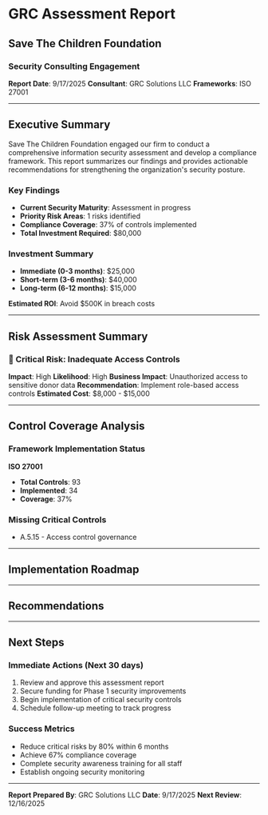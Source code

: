 # GRC Assessment Report
## Save The Children Foundation
### Security Consulting Engagement

**Report Date**: 9/17/2025
**Consultant**: GRC Solutions LLC
**Frameworks**: ISO 27001

---

## Executive Summary

Save The Children Foundation engaged our firm to conduct a comprehensive information security assessment and develop a compliance framework. This report summarizes our findings and provides actionable recommendations for strengthening the organization's security posture.

### Key Findings
- **Current Security Maturity**: Assessment in progress
- **Priority Risk Areas**: 1 risks identified
- **Compliance Coverage**: 37% of controls implemented
- **Total Investment Required**: $80,000

### Investment Summary
- **Immediate (0-3 months)**: $25,000
- **Short-term (3-6 months)**: $40,000
- **Long-term (6-12 months)**: $15,000

**Estimated ROI**: Avoid $500K in breach costs

---

## Risk Assessment Summary


### 🔴 Critical Risk: Inadequate Access Controls
**Impact**: High
**Likelihood**: High
**Business Impact**: Unauthorized access to sensitive donor data
**Recommendation**: Implement role-based access controls
**Estimated Cost**: $8,000 - $15,000


---

## Control Coverage Analysis

### Framework Implementation Status

**ISO 27001**
- **Total Controls**: 93
- **Implemented**: 34
- **Coverage**: 37%

### Missing Critical Controls
- A.5.15 - Access control governance

---

## Implementation Roadmap



---

## Recommendations



---

## Next Steps

### Immediate Actions (Next 30 days)
1. Review and approve this assessment report
2. Secure funding for Phase 1 security improvements
3. Begin implementation of critical security controls
4. Schedule follow-up meeting to track progress

### Success Metrics
- Reduce critical risks by 80% within 6 months
- Achieve 67% compliance coverage
- Complete security awareness training for all staff
- Establish ongoing security monitoring

---

**Report Prepared By**: GRC Solutions LLC
**Date**: 9/17/2025
**Next Review**: 12/16/2025